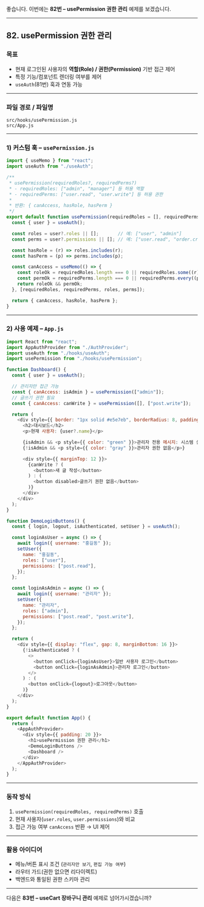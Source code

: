 좋습니다. 이번에는 **82번 – usePermission 권한 관리** 예제를 보겠습니다.

---

## 82. usePermission 권한 관리

### 목표

* 현재 로그인된 사용자의 **역할(Role) / 권한(Permission)** 기반 접근 제어
* 특정 기능/컴포넌트 렌더링 여부를 제어
* `useAuth`(81번) 훅과 연동 가능

---

### 파일 경로 / 파일명

```
src/hooks/usePermission.js
src/App.js
```

---

### 1) 커스텀 훅 – `usePermission.js`

```javascript
import { useMemo } from "react";
import useAuth from "./useAuth";

/**
 * usePermission(requiredRoles?, requiredPerms?)
 * - requiredRoles: ["admin", "manager"] 등 허용 역할
 * - requiredPerms: ["user.read", "user.write"] 등 허용 권한
 *
 * 반환: { canAccess, hasRole, hasPerm }
 */
export default function usePermission(requiredRoles = [], requiredPerms = []) {
  const { user } = useAuth();

  const roles = user?.roles || [];       // 예: ["user", "admin"]
  const perms = user?.permissions || []; // 예: ["user.read", "order.create"]

  const hasRole = (r) => roles.includes(r);
  const hasPerm = (p) => perms.includes(p);

  const canAccess = useMemo(() => {
    const roleOk = requiredRoles.length === 0 || requiredRoles.some((r) => hasRole(r));
    const permOk = requiredPerms.length === 0 || requiredPerms.every((p) => hasPerm(p));
    return roleOk && permOk;
  }, [requiredRoles, requiredPerms, roles, perms]);

  return { canAccess, hasRole, hasPerm };
}
```

---

### 2) 사용 예제 – `App.js`

```javascript
import React from "react";
import AppAuthProvider from "./AuthProvider";
import useAuth from "./hooks/useAuth";
import usePermission from "./hooks/usePermission";

function Dashboard() {
  const { user } = useAuth();

  // 관리자만 접근 가능
  const { canAccess: isAdmin } = usePermission(["admin"]);
  // 글쓰기 권한 필요
  const { canAccess: canWrite } = usePermission([], ["post.write"]);

  return (
    <div style={{ border: "1px solid #e5e7eb", borderRadius: 8, padding: 16, marginTop: 20 }}>
      <h2>대시보드</h2>
      <p>현재 사용자: {user?.name}</p>

      {isAdmin && <p style={{ color: "green" }}>관리자 전용 메시지: 시스템 설정 가능</p>}
      {!isAdmin && <p style={{ color: "gray" }}>관리자 권한 없음</p>}

      <div style={{ marginTop: 12 }}>
        {canWrite ? (
          <button>새 글 작성</button>
        ) : (
          <button disabled>글쓰기 권한 없음</button>
        )}
      </div>
    </div>
  );
}

function DemoLoginButtons() {
  const { login, logout, isAuthenticated, setUser } = useAuth();

  const loginAsUser = async () => {
    await login({ username: "홍길동" });
    setUser({
      name: "홍길동",
      roles: ["user"],
      permissions: ["post.read"],
    });
  };

  const loginAsAdmin = async () => {
    await login({ username: "관리자" });
    setUser({
      name: "관리자",
      roles: ["admin"],
      permissions: ["post.read", "post.write"],
    });
  };

  return (
    <div style={{ display: "flex", gap: 8, marginBottom: 16 }}>
      {!isAuthenticated ? (
        <>
          <button onClick={loginAsUser}>일반 사용자 로그인</button>
          <button onClick={loginAsAdmin}>관리자 로그인</button>
        </>
      ) : (
        <button onClick={logout}>로그아웃</button>
      )}
    </div>
  );
}

export default function App() {
  return (
    <AppAuthProvider>
      <div style={{ padding: 20 }}>
        <h1>usePermission 권한 관리</h1>
        <DemoLoginButtons />
        <Dashboard />
      </div>
    </AppAuthProvider>
  );
}
```

---

### 동작 방식

1. `usePermission(requiredRoles, requiredPerms)` 호출
2. 현재 사용자(`user.roles`, `user.permissions`)와 비교
3. 접근 가능 여부 `canAccess` 반환 → UI 제어

---

### 활용 아이디어

* 메뉴/버튼 표시 조건 (`관리자만 보기`, `편집 가능 여부`)
* 라우터 가드(권한 없으면 리다이렉트)
* 백엔드와 통일된 권한 스키마 관리

---

다음은 **83번 – useCart 장바구니 관리** 예제로 넘어가시겠습니까?
